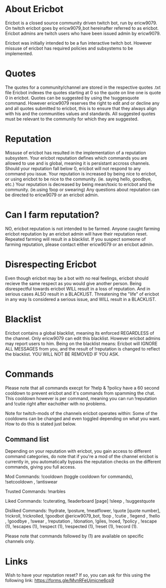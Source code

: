 # About Ericbot
Ericbot is a closed source community driven twitch bot, run by ericw9079.
On twitch ericbot goes by ericw9079_bot hereinafter referred to as ericbot.
Ericbot admins are twitch users who have been issued admin by ericw9079.

Ericbot was initially intended to be a fun interactive twitch bot. However missuse of ericbot has required policies and subsystems to be implemented.

# Quotes
The quotes for a community/channel are stored in the respective quotes <channelname>.txt file
Ericbot indexes the quotes starting at 0 so the quote on line one is quote 0 in ericbot.
Quotes can be suggested by using the !suggesquote command. However ericw9079 reserves the right to edit and or decline any and all quotes submitted to ericbot, this is to ensure that they always align with his and the communities values and standards. All suggested quotes must be relevant to the community for which they are suggested.

# Reputation
Missuse of ericbot has resulted in the implementation of a reputation subsystem.
Your ericbot reputation defines which commands you are allowed to use and is global, meaning it is persistant accross channels.
Should your reputation fall below 0, ericbot will not respond to any command you issue.
Your reputation is increased by being nice to ericbot, or using ericbot to be nice to the community. (ie. saying hello, goodbye, etc.)
Your reputation is decreased by being mean/toxic to ericbot and the community. (ie.using !bop or swearing)
Any questions about reputation can be directed to ericw9079 or an ericbot admin.

# Can I farm reputation?
NO, ericbot reputation is not intended to be farmed. Anyone caught farming ericbot reputation by an ericbot admin will have their reputation reset. Repeated farming will result in a blacklist. If you suspect someone of farming reputation, please contact either ericw9079 or an ericbot admin.

# Disrespecting Ericbot
Even though ericbot may be a bot with no real feelings, ericbot should recieve the same respect as you would give another person.
Being disrespectful towards ericbot WILL result in a loss of reputation. And in serious cases ALSO result in a BLACKLIST.
Threatening the "life" of ericbot in any way Is considered a serious issue, and WILL result in a BLACKLIST.

# Blacklist
Ericbot contains a global blacklist, meaning its enforced REGARDLESS of the channel.
Only ericw9079 can edit this blacklist. However ericbot admins may report users to him.
Being on the blacklist means: Ericbot will IGNORE ALL MESSAGES from you, and the result of !reputation is changed to reflect the blacklist.
YOU WILL NOT BE REMOVED IF YOU ASK.

# Commands
Please note that all commands execpt for ?help & ?policy have a 60 second cooldown to prevent ericbot and it's commands from spamming the chat. This cooldown however is per command, meaning you can run !reputation and !cutie right after eachother with no problems.

Note for twitch-mods of the channels ericbot operates within: Some of the cooldowns can be changed and even toggled depending on what you want. How to do this is stated just below.

## Command list
Depending on your reputation with ericbot, you gain access to different command categories, do note that if you're a mod of the channel ericbot is currently in, you automatically bypass the reputation checks on the different commands, giving you full access.

Mod Commands: !cooldown (toggle cooldown for commands), !setcooldown <seconds>, !antiswear

Trusted Commands: !marbles

Liked Commands: !cuterating, !leaderboard [page] !sleep <user>, !suggestquote <quote>

Disliked Commands: !hydrate, !posture, !meatflower, !quote [quote number], !rickroll, !rickrolled, !goodbot @ericw9079_bot, !bop <user>, !cutie <user>, !legend <user>, !hello <user>, !goodbye <user>, !swear <user>, !reputation <user>, !donation, !giles, !noed, ?policy <policy>, !escape (1), !escapes (1), !respect (1), !respected (1), !reset <counter> (1), !record (1).

Please note that commands followed by (1) are available on specific channels only.

# Links
Wish to have your reputation reset? If so, you can ask for this using the following link:
https://forms.gle/MvnRFeUjmjcne6cp9

